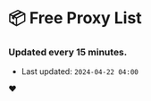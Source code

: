 # :package: Free Proxy List
### Updated every 15 minutes.

- Last updated: `2024-04-22 04:00`

:heart:
